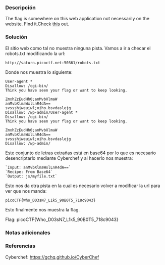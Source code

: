 ### Descripción
The flag is somewhere on this web application not necessarily on the website. Find it.Check [this](http://saturn.picoctf.net:50361/) out.

### Solución
El sitio web como tal no muestra ninguna pista. Vamos a ir a checar el robots.txt modificando la url:

```
http://saturn.picoctf.net:50361/robots.txt
```

Donde nos muestra lo siguiente:
```
User-agent *
Disallow: /cgi-bin/
Think you have seen your flag or want to keep looking.

ZmxhZzEudHh0;anMvbXlmaW
anMvbXlmaWxlLnR4dA==
svssshjweuiwl;oiho.bsvdaslejg
Disallow: /wp-admin/User-agent *
Disallow: /cgi-bin/
Think you have seen your flag or want to keep looking.

ZmxhZzEudHh0;anMvbXlmaW
anMvbXlmaWxlLnR4dA==
svssshjweuiwl;oiho.bsvdaslejg
Disallow: /wp-admin/
```

Este conjunto de letras extrañas está en base64 por lo que es necesario desencriptarlo mediante Cyberchef y al hacerlo nos muestra:
```
`Input: anMvbXlmaWxlLnR4dA==`
`Recipe: From Base64`
`Output: js/myfile.txt`
```

Esto nos da otra pista en la cual es necesario volver a modificar la url para ver que nos manda:

```
picoCTF{Who_D03sN7_L1k5_90B0T5_718c9043}
```
Esto finalmente nos muestra la flag.

Flag:
picoCTF{Who_D03sN7_L1k5_90B0T5_718c9043}

### Notas adicionales


### Referencias
Cyberchef: https://gchq.github.io/CyberChef

